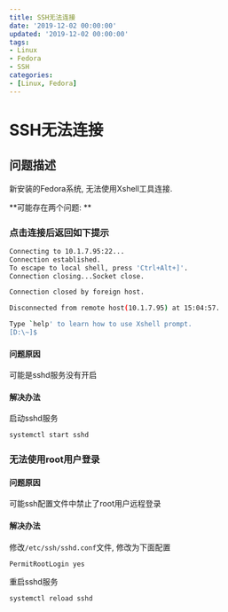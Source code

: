 ```yaml
---
title: SSH无法连接
date: '2019-12-02 00:00:00'
updated: '2019-12-02 00:00:00'
tags:
- Linux
- Fedora
- SSH
categories:
- [Linux, Fedora]
---
```

# SSH无法连接

## 问题描述
新安装的Fedora系统, 无法使用Xshell工具连接.

**可能存在两个问题: **

### 点击连接后返回如下提示
```bash
Connecting to 10.1.7.95:22...
Connection established.
To escape to local shell, press 'Ctrl+Alt+]'.
Connection closing...Socket close.

Connection closed by foreign host.

Disconnected from remote host(10.1.7.95) at 15:04:57.

Type `help' to learn how to use Xshell prompt.
[D:\~]$
```

#### 问题原因

可能是sshd服务没有开启

#### 解决办法

启动sshd服务

```bash
systemctl start sshd
```

### 无法使用root用户登录

#### 问题原因
可能ssh配置文件中禁止了root用户远程登录

#### 解决办法

修改```/etc/ssh/sshd.conf```文件, 修改为下面配置
```bash
PermitRootLogin yes
```

重启sshd服务
```bash
systemctl reload sshd
```
